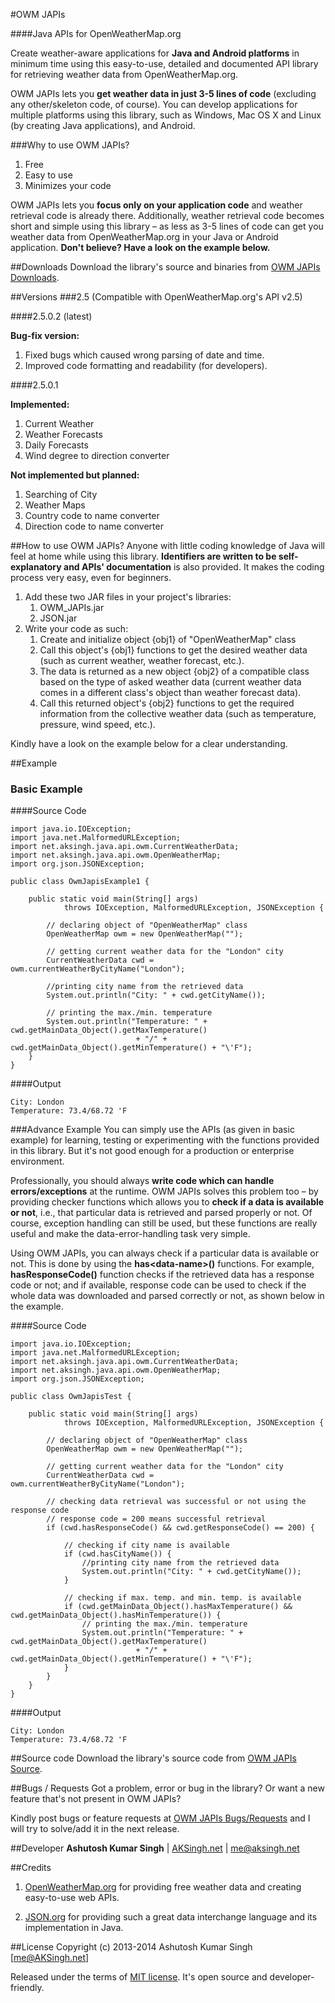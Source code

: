 #OWM JAPIs

####Java APIs for OpenWeatherMap.org

Create weather-aware applications for **Java and Android platforms** in minimum time using this easy-to-use, detailed and documented API library for retrieving weather data from OpenWeatherMap.org.

OWM JAPIs lets you **get weather data in just 3-5 lines of code** (excluding any other/skeleton code, of course). You can develop applications for multiple platforms using this library, such as Windows, Mac OS X and Linux (by creating Java applications), and Android.



###Why to use OWM JAPIs?
1. Free
2. Easy to use
3. Minimizes your code

OWM JAPIs lets you **focus only on your application code** and weather retrieval code is already there. Additionally, weather retrieval code becomes short and simple using this library – as less as 3-5 lines of code can get you weather data from OpenWeatherMap.org in your Java or Android application. **Don't believe? Have a look on the example below.**



##Downloads
Download the library's source and binaries from [OWM JAPIs Downloads][1].



##Versions
###2.5 (Compatible with OpenWeatherMap.org's API v2.5)


####2.5.0.2 (latest)

**Bug-fix version:**
1. Fixed bugs which caused wrong parsing of date and time.
2. Improved code formatting and readability (for developers).


####2.5.0.1

**Implemented:**
1. Current Weather
2. Weather Forecasts
3. Daily Forecasts
4. Wind degree to direction converter

**Not implemented but planned:**
1. Searching of City
2. Weather Maps
3. Country code to name converter
4. Direction code to name converter



##How to use OWM JAPIs?
Anyone with little coding knowledge of Java will feel at home while using this library.  **Identifiers are written to be self-explanatory and APIs' documentation** is also provided. It makes the coding process very easy, even for beginners.

1. Add these two JAR files in your project's libraries:
    1. OWM_JAPIs.jar
    2. JSON.jar
2. Write your code as such:
    1. Create and initialize object {obj1} of "OpenWeatherMap" class
    2. Call this object's {obj1} functions to get the desired weather data (such as current weather, weather forecast, etc.).
    3. The data is returned as a new object {obj2} of a compatible class based on the type of asked weather data (current weather data comes in a different class's object than weather forecast data).
    3. Call this returned object's {obj2} functions to get the required information from the collective weather data (such as temperature, pressure, wind speed, etc.).

Kindly have a look on the example below for a clear understanding.



##Example
### Basic Example
####Source Code

    import java.io.IOException;
    import java.net.MalformedURLException;
    import net.aksingh.java.api.owm.CurrentWeatherData;
    import net.aksingh.java.api.owm.OpenWeatherMap;
    import org.json.JSONException;
    
    public class OwmJapisExample1 {
    
        public static void main(String[] args)
                throws IOException, MalformedURLException, JSONException {
                
            // declaring object of "OpenWeatherMap" class
            OpenWeatherMap owm = new OpenWeatherMap("");
    
            // getting current weather data for the "London" city
            CurrentWeatherData cwd = owm.currentWeatherByCityName("London");
    
            //printing city name from the retrieved data
            System.out.println("City: " + cwd.getCityName());
            
            // printing the max./min. temperature
            System.out.println("Temperature: " + cwd.getMainData_Object().getMaxTemperature() 
                                + "/" + cwd.getMainData_Object().getMinTemperature() + "\'F");
        }
    }

####Output

    City: London
    Temperature: 73.4/68.72 'F


###Advance Example
You can simply use the APIs (as given in basic example) for learning, testing or experimenting with the functions provided in this library. But it's not good enough for a production or enterprise environment.

Professionally, you should always **write code which can handle errors/exceptions** at the runtime. OWM JAPIs solves this problem too – by providing checker functions which allows you to **check if a data is available or not**, i.e., that particular data is retrieved and parsed properly or not. Of course, exception handling can still be used, but these functions are really useful and make the data-error-handling task very simple.

Using OWM JAPIs, you can always check if a particular data is available or not. This is done by using the **has&lt;data-name&gt;()** functions. For example, **hasResponseCode()** function checks if the retrieved data has a response code or not; and if available, response code can be used to check if the whole data was downloaded and parsed correctly or not, as shown below in the example.

####Source Code

    import java.io.IOException;
    import java.net.MalformedURLException;
    import net.aksingh.java.api.owm.CurrentWeatherData;
    import net.aksingh.java.api.owm.OpenWeatherMap;
    import org.json.JSONException;
    
    public class OwmJapisTest {
    
        public static void main(String[] args)
                throws IOException, MalformedURLException, JSONException {
    
            // declaring object of "OpenWeatherMap" class
            OpenWeatherMap owm = new OpenWeatherMap("");
    
            // getting current weather data for the "London" city
            CurrentWeatherData cwd = owm.currentWeatherByCityName("London");
    
            // checking data retrieval was successful or not using the response code
            // response code = 200 means successful retrieval
            if (cwd.hasResponseCode() && cwd.getResponseCode() == 200) {
    
                // checking if city name is available
                if (cwd.hasCityName()) {
                    //printing city name from the retrieved data
                    System.out.println("City: " + cwd.getCityName());
                }
    
                // checking if max. temp. and min. temp. is available
                if (cwd.getMainData_Object().hasMaxTemperature() && cwd.getMainData_Object().hasMinTemperature()) {
                    // printing the max./min. temperature
                    System.out.println("Temperature: " + cwd.getMainData_Object().getMaxTemperature() 
                                + "/" + cwd.getMainData_Object().getMinTemperature() + "\'F");
                }
            }
        }
    }

####Output

    City: London
    Temperature: 73.4/68.72 'F



##Source code
Download the library's source code from [OWM JAPIs Source][2].



##Bugs / Requests
Got a problem, error or bug in the library? Or want a new feature that's not present in OWM JAPIs?

Kindly post bugs or feature requests at [OWM JAPIs Bugs/Requests][3] and I will try to solve/add it in the next release.



##Developer
**Ashutosh Kumar Singh** | [AKSingh.net][4] | me@aksingh.net



##Credits
1. [OpenWeatherMap.org][5]
for providing free weather data and creating easy-to-use web APIs.

2. [JSON.org][6] 
for providing such a great data interchange language and its implementation in Java.



##License
Copyright (c) 2013-2014 Ashutosh Kumar Singh [me@AKSingh.net]
  
Released under the terms of [MIT license][7]. It's open source and developer-friendly.


  [1]: http://go.aksingh.net/owm-japis-downloads
  [2]: http://go.aksingh.net/owm-japis-src
  [3]: http://go.aksingh.net/owm-japis-bugs
  [4]: http://www.aksingh.net/
  [5]: http://openweathermap.org/
  [6]: http://www.json.org/java/index.html
  [7]: http://opensource.org/licenses/MIT